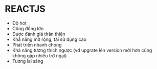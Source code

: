 # **REACTJS**
- Độ hot
- Cộng đồng lớn
- Được đánh giá thân thiện
- Khẩ năng mở rộng, tái sử dụng cao
- Phát triển nhanh chóng
- Khả năng tương thích ngược (vd upgrate lên version mới hơn cũng không gặp nhiều trở ngại)
- Tương lai sáng